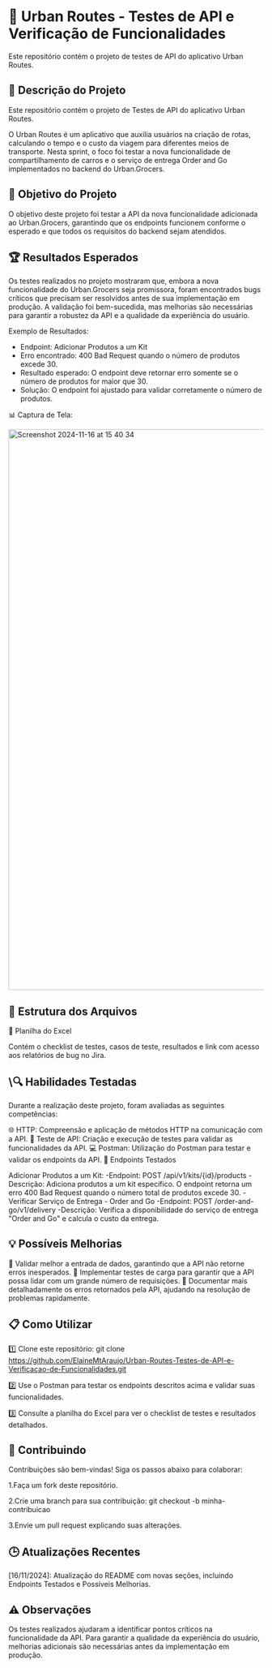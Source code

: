 # 🚀 Urban Routes - Testes de API e Verificação de Funcionalidades


Este repositório contém o projeto de testes de API do aplicativo Urban Routes.

## 📱 Descrição do Projeto
Este repositório contém o projeto de Testes de API do aplicativo Urban Routes.

O Urban Routes é um aplicativo que auxilia usuários na criação de rotas, calculando o tempo e o custo da viagem para diferentes meios de transporte. Nesta sprint, o foco foi testar a nova funcionalidade de compartilhamento de carros e o serviço de entrega Order and Go implementados no backend do Urban.Grocers.

## 🎯 Objetivo do Projeto

O objetivo deste projeto foi testar a API da nova funcionalidade adicionada ao Urban.Grocers, garantindo que os endpoints funcionem conforme o esperado e que todos os requisitos do backend sejam atendidos.

## 🏆 Resultados Esperados

Os testes realizados no projeto mostraram que, embora a nova funcionalidade do Urban.Grocers seja promissora, foram encontrados bugs críticos que precisam ser resolvidos antes de sua implementação em produção. A validação foi bem-sucedida, mas melhorias são necessárias para garantir a robustez da API e a qualidade da experiência do usuário.

Exemplo de Resultados: 

- Endpoint: Adicionar Produtos a um Kit
- Erro encontrado: 400 Bad Request quando o número de produtos excede 30.
- Resultado esperado: O endpoint deve retornar erro somente se o número de produtos for maior que 30.
- Solução: O endpoint foi ajustado para validar corretamente o número de produtos.

📊 Captura de Tela: 

<img width="1106" alt="Screenshot 2024-11-16 at 15 40 34" src="https://github.com/user-attachments/assets/8e0c98bd-a85c-42f6-8458-1dfdaad9ef08">

## 📂 Estrutura dos Arquivos

📄 Planilha do Excel

Contém o checklist de testes, casos de teste, resultados e link com acesso aos relatórios de bug no Jira.

##  \🔍 Habilidades Testadas

Durante a realização deste projeto, foram avaliadas as seguintes competências:

🌐 HTTP: Compreensão e aplicação de métodos HTTP na comunicação com a API.
🔧 Teste de API: Criação e execução de testes para validar as funcionalidades da API.
💻 Postman: Utilização do Postman para testar e validar os endpoints da API.
🔌 Endpoints Testados

Adicionar Produtos a um Kit:
-Endpoint: POST /api/v1/kits/{id}/products
-Descrição: Adiciona produtos a um kit específico. O endpoint retorna um erro 400 Bad Request quando o número total de produtos excede 30.
-Verificar Serviço de Entrega - Order and Go
-Endpoint: POST /order-and-go/v1/delivery
-Descrição: Verifica a disponibilidade do serviço de entrega "Order and Go" e calcula o custo da entrega.

## 💡 Possíveis Melhorias

🔹 Validar melhor a entrada de dados, garantindo que a API não retorne erros inesperados.
🔹 Implementar testes de carga para garantir que a API possa lidar com um grande número de requisições.
🔹 Documentar mais detalhadamente os erros retornados pela API, ajudando na resolução de problemas rapidamente.

## 📋 Como Utilizar

1️⃣ Clone este repositório:
git clone https://github.com/ElaineMtAraujo/Urban-Routes-Testes-de-API-e-Verificacao-de-Funcionalidades.git

2️⃣ Use o Postman para testar os endpoints descritos acima e validar suas funcionalidades.

3️⃣ Consulte a planilha do Excel para ver o checklist de testes e resultados detalhados.

## 🤝 Contribuindo

Contribuições são bem-vindas! Siga os passos abaixo para colaborar:

1.Faça um fork deste repositório.

2.Crie uma branch para sua contribuição: git checkout -b minha-contribuicao

3.Envie um pull request explicando suas alterações.

## 🕒 Atualizações Recentes

[16/11/2024]: Atualização do README com novas seções, incluindo Endpoints Testados e Possíveis Melhorias.

## ⚠️ Observações
Os testes realizados ajudaram a identificar pontos críticos na funcionalidade da API. Para garantir a qualidade da experiência do usuário, melhorias adicionais são necessárias antes da implementação em produção.
